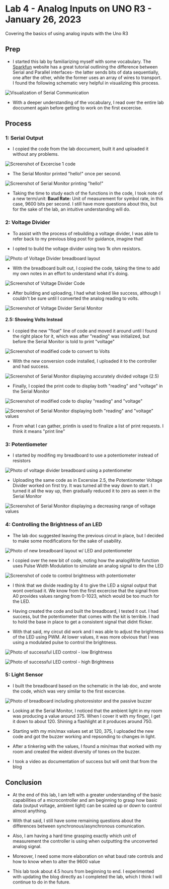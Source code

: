 # Lab 4 - Analog Inputs on UNO R3 - January 26, 2023

Covering the basics of using analog inputs with the Uno R3

## Prep

* I started this lab by familiarizing myself with some vocabulary. The [Sparkfun](https://learn.sparkfun.com/tutorials/serial-communication/all) website has a great tutorial outlining the difference between Serial and Parallel interfaces- the latter sends bits of data sequentially, one after the other, while the former uses an array of wires to transport. I found the following schematic very helpful in visualizing this process.

![Visualization of Serial Communication](images/serialComGraph.png)

* With a deeper understanding of the vocabulary, I read over the entire lab doccument again before getting to work on the first excercise.

## Process

### 1: Serial Output

* I copied the code from the lab doccument, built it and uploaded it without any problems.

![Screenshot of Excercise 1 code](images/l4e1SerialOutputCode.png)

* The Serial Monitor printed "hello!" once per second.

![Screenshot of Serial Monitor printing "hello!"](images/l4e1SerialMonitorHello.png)

* Taking the time to study each of the functions in the code, I took note of a new term/unit: **Baud Rate:** Unit of measurement for symbol rate, in this case, 9600 bits per second. I still have more questions about this, but for the sake of the lab, an intuitive understanding will do.

### 2: Voltage Divider

* To assist with the process of rebuilding a voltage divider, I was able to refer back to my previous blog post for guidance, imagine that!

* I opted to build the voltage divider using two 1k ohm resistors.
  
![Photo of Voltage Divider breadboard layout](images/l4e2Breadboard.png)

* With the breadboard built out, I copied the code, taking the time to add my own notes in an effort to understand what it's doing.
  
![Screenshot of Voltage Divider Code](images/l4e2VoltDivCode.png)

* After building and uploading, I had what looked like success, although I couldn't be sure until I converted the analog reading to volts.

![Screenshot of Voltage Divider Serial Monitor](images/l4e2SerialMonitor.png)

#### 2.5: Showing Volts Instead

* I copied the new "float" line of code and moved it around until I found the right place for it, which was after "reading" was initialized, but before the Serial Monitor is told to print "voltage"
  
![Screenshot of modified code to convert to Volts](images/l4e25Code.png)

* With the new conversion code installed, I uploaded it to the controller and had success.

![Screenshot of Serial Monitor displaying accurately divided voltage (2.5)](images/l4e25SerialMonitor.png)

* Finally, I copied the print code to display both "reading" and "voltage" in the Serial Monitor
  
![Screenshot of modified code to display "reading" and "voltage"](images/l4e252Code.png)

![Screenshot of Serial Monitor displaying both "reading" and "voltage" values](images/l4e252SerialMonitor.png)

* From what I can gather, println is used to finalize a list of print requests. I think it means "print line"

### 3: Potentiometer

* I started by modifing my breadboard to use a potentiometer instead of resistors

![Photo of voltage divider breadboard using a potentiometer](images/l4e3Breadboard.png)

* Uploading the same code as in Excersise 2.5, the Potentiometer Voltage Divider worked on first try. It was turned all the way down to start. I turned it all the way up, then gradually reduced it to zero as seen in the Serial Monitor
  
![Screenshot of Serial Monitor displaying a decreasing range of voltage values](images/l4e3SerialMonitor.png)

### 4: Controlling the Brightness of an LED

* The lab doc suggested leaving the previous circut in place, but I decided to make some modifications for the sake of usability.

![Photo of new breadboard layout w/ LED and potentiometer](images/l4e4Breadboard.png)

* I copied over the new bit of code, noting how the analogWrite function uses Pulse Width Modulation to simulate an analog signal to dim the LED

![Screenshot of code to control brightness with potentiometer](images/l4e4Code.png)

* I think that we divide reading by 4 to give the LED a signal output that wont overload it. We know from the first excercise that the signal from A0 provides values ranging from 0-1023, which would be too much for the LED.

* Having created the code and built the breadboard, I tested it out. I had success, but the potentiometer that comes with the kit is terrible. I had to hold the base in place to get a consistent signal that didnt flicker.

* With that said, my circut did work and I was able to adjust the brightness of the LED using PWM. At lower values, it was more obvious that I was using a modulated pulse to control the brightness.

![Photo of successful LED control - low Brightness](images/l4e4ledLow.png)

![Photo of successful LED control - high Brightness](images/l4e4ledHigh.png)

### 5: Light Sensor

* I built the breadboard based on the schematic in the lab doc, and wrote the code, which was very similar to the first excercise.

![Photo of breadboard including photoresistor and the passive buzzer](images/l4e5Breadboard.png)

* Looking at the Serial Monitor, I noticed that the ambient light in my room was producing a value around 375. When I cover it with my finger, I get it down to about 120. Shining a flashlight at it produces around 750.

* Starting with my min/max values set at 120, 375, I uploaded the new code and got the buzzer working and repsonding to changes in light.

* After a tinkering with the values, I found a min/max that worked with my room and created the widest diversity of tones on the buzzer.

* I took a video as documentation of success but will omit that from the blog

## Conclusion

* At the end of this lab, I am left with a greater understanding of the basic capabilities of a microcontroller and am beginning to grasp how basic data (output voltage, ambient light) can be scaled up or down to control almost anything.

* With that said, I still have some remaining questions about the differences between synchronous/asynchronous comunication.

* Also, I am having a hard time grasping exactly which unit of measurement the controller is using when outputting the unconverted analog signal.

* Moreover, I need some more elaboration on what baud rate controls and how to know when to alter the 9600 value

* This lab took about 4.5 hours from beginning to end. I experimented with updating the blog directly as I completed the lab, which I think I will continue to do in the future.
